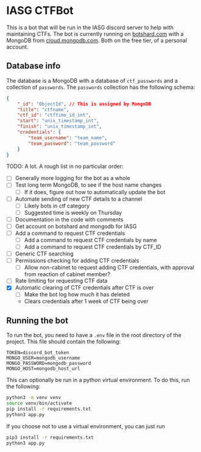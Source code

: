 # IASG CTFBot

This is a bot that will be run in the IASG discord server to help with maintaining CTFs. The bot is currently running on [botshard.com](https://botshard.com) with a MongoDB from [cloud.mongodb.com](https://cloud.mongodb.com). Both on the free tier, of a personal account.

## Database info

The database is a MongoDB with a database of `ctf_passwords` and a collection of `passwords`. The `passwords` collection has the following schema:

```json
{
    "_id": "ObjectId", // This is assigned by MongoDB
    "title": "ctfname",
    "ctf_id": "ctftime_id_int",
    "start": "unix_timestamp_int",
    "finish": "unix_timestamp_int",
    "credentials": {
        "team_username": "team_name",
        "team_password": "team_password"
    }
}
```

TODO: A lot. A rough list in no particular order:

- [ ] Generally more logging for the bot as a whole
- [ ] Test long term MongoDB, to see if the host name changes
  - [ ] If it does, figure out how to automatically update the bot
- [ ] Automate sending of new CTF details to a channel
  - [ ] Likely bots in ctf category
  - [ ] Suggested time is weekly on Thursday
- [ ] Documentation in the code with comments
- [ ] Get account on botshard and mongodb for IASG
- [ ] Add a command to request CTF credentials
  - [ ] Add a command to request CTF credentials by name
  - [ ] Add a command to request CTF credentials by CTF_ID
- [ ] Generic CTF searching
- [ ] Permissions checking for adding CTF credentials
  - [ ] Allow non-cabinet to request adding CTF credentials, with approval from reaction of cabinet member?
- [ ] Rate limiting for requesting CTF data
- [X] Automatic clearing of CTF credentials after CTF is over
  - [ ] Make the bot log how much it has deleted
  - Clears credentials after 1 week of CTF being over

## Running the bot

To run the bot, you need to have a `.env` file in the root directory of the project. This file should contain the following:

```env
TOKEN=discord_bot_token
MONGO_USER=mongodb_username
MONGO_PASSWORD=mongodb_password
MONGO_HOST=mongodb_host_url
```

This can optionally be run in a python virtual environment. To do this, run the following:

```bash
python3 -m venv venv
source venv/bin/activate
pip install -r requirements.txt
python3 app.py
```

If you choose not to use a virtual environment, you can just run

```bash
pip3 install -r requirements.txt
python3 app.py
```
